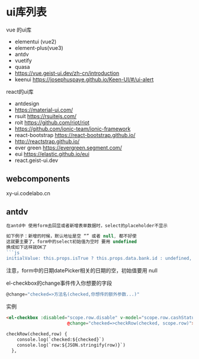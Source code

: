 # ui库列表

vue 的ui库

- elementui (vue2)
- element-plus(vue3)
- antdv
- vuetify
- quasa
- <https://vue.geist-ui.dev/zh-cn/introduction>
- keenui  <https://josephuspaye.github.io/Keen-UI/#/ui-alert>

react的ui库

- antdesign
- <https://material-ui.com/>
- rsuit  <https://rsuitejs.com/>
- roit  <https://github.com/riot/riot>
- <https://github.com/ionic-team/ionic-framework>
- react-bootstrap  <https://react-bootstrap.github.io/>
- <http://reactstrap.github.io/>
- ever green <https://evergreen.segment.com/>
- eui  <https://elastic.github.io/eui>
- react.geist-ui.dev

## webcomponents

xy-ui.codelabo.cn

## antdv

```javascript
在antd中 使用form去回显或者新增表单数据时，select的placeholder不显示

如下例子：新增的时候，默认地址是空 “” 或者 null, 都不好使
这就要主要了，form中的select初始值为空时 要用 undefined
换成如下这样就OK了
```js
initialValue: this.props.isTrue ? this.props.data.bank.id : undefined,
```

注意，form中的日期datePicker相关的日期的空，初始值要用 null

el-checkbox的change事件传入你想要的字段

```js
@change="checked=>方法名(checked,你想传的额外参数...)"
```

实例

```html
<el-checkbox :disabled="scope.row.disable" v-model="scope.row.cashStatus"
                       @change="checked=>checkRow(checked, scope.row)"></el-checkbox>
                       
checkRow(checked,row) {
    console.log(`checked:${checked}`)
    console.log(`row:${JSON.stringify(row)}`)
  },
```
